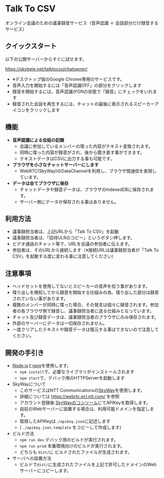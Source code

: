 # Talk To CSV

オンライン会議のための議事録音サービス（音声認識 ＋ 会話部分だけ録音するサービス）

## クイックスタート

以下の公開サーバーからすぐに試せます。

https://skybeje.net/talktocsv/chatowner/

- ※デスクトップ版のGoogle Chrome専用のサービスです。
- 音声入力を開始するには「音声認識OFF」の部分をクリックします
- 録音を開始するには、音声認識がONの状態で「録音」にチェックをいれます
- 録音された会話を再生するには、チャットの最後に表示されるスピーカーアイコンをクリックします

## 機能
- **音声認識による会話の記録**
  - 会議に参加しているメンバーの喋った内容がテキスト変換されます。
  - 同時に喋った内容が録音がされ、後から聞き直す事ができます。
  - テキストデータはCSVに出力する事も可能です。
- **ブラウザを小さなチャットサーバーにします**
  - WebRTC(SkyWay)のDataChannelを利用し、ブラウザ間通信を実現しています。
- **データは全てブラウザに保存**
  - チャットデータや録音データは、ブラウザのIndexedDBに保存されます。
  - サーバー側にデータが保存される事はありません。

## 利用方法
- 議事録担当者は、上記URLから「Talk To CSV」を起動
- 議事録担当者は、「招待ULRのコピー」というボタン押します。
- ビデオ通話のチャット等で、URLを会議の参加者に伝えます。
- 参加者は、そのURLから接続します（※接続URLは議事録担当者が「Talk To CSV」を起動する度に変わる事に注意してください）

## 注意事項
- ヘッドセットを使用してないとスピーカーの音声を拾う事があります。
- 喋り出しを検知してから録音を開始する仕組みの為、喋り出した部分は録音されていない事があります。
- 複数のメンバーが同時に喋った場合、その発言は個々に録音されます。参加者の各ブラウザ側で録音し、議事録担当者に送る仕組みとなっています。
- チャット及び録音データは、議事録担当者のブラウザにのみ保存されます。
- 外部のサーバーにデータは一切保存されません。
- 一度クリアしたテキストや録音データは復元する事はできないので注意してください。

## 開発の手引き

- [Node.js](https://nodejs.org/)と[npm](https://www.npmjs.com/)を使用します。
  - `npm install`で、必要なライブラリがインストールされます
  - `npm start`で、デバック用のHTTPServerを起動します
- SkyWayについて
  - このサービスはNTT Communicationsの[SkyWay](https://webrtc.ecl.ntt.com/)を使用します。
  - 詳細については https://webrtc.ecl.ntt.com/ を参照
  - アカウント登録後 [SkyWayのコンソール](https://console-webrtc-free.ecl.ntt.com/)にてAPIKeyを取得します。
  - 自前のWebサーバーに設置する場合は、利用可能ドメインを指定します。
  - 取得したAPIKeyは`./apikey.json`に記述します
  - ( `./apikey.json.template` をコピーして作成します)
- ビルド方法
  - `npm run dev` デバック用のビルドが実行されます。
  - `npm run prod` 本番環境向けのビルドが実行されます。
  - どちらも `dist/`に ビルドされたファイルが生成されます。
- サーバへの設置方法
  - ビルドで`dist/`に生成されたファイルを上記で許可したドメインのWebサーバーにコピーします。